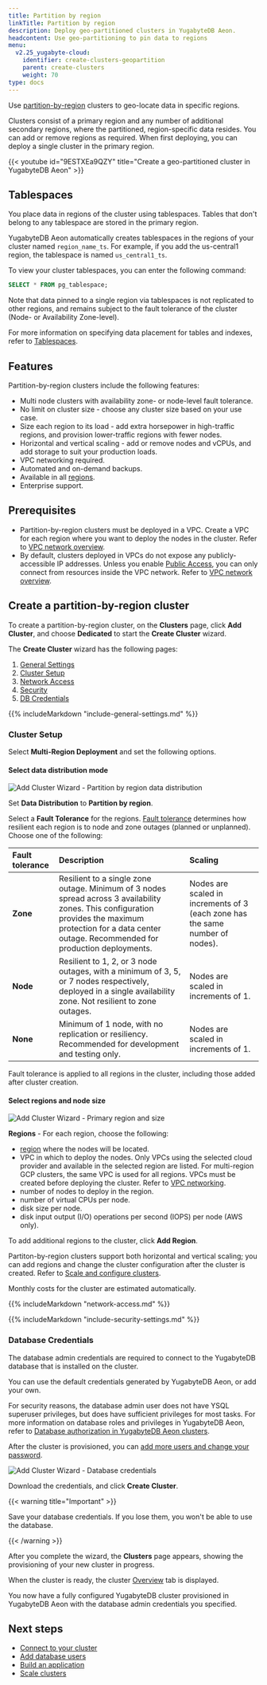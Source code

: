 ```yaml
---
title: Partition by region
linkTitle: Partition by region
description: Deploy geo-partitioned clusters in YugabyteDB Aeon.
headcontent: Use geo-partitioning to pin data to regions
menu:
  v2.25_yugabyte-cloud:
    identifier: create-clusters-geopartition
    parent: create-clusters
    weight: 70
type: docs
---
```


Use [partition-by-region](../../create-clusters-topology/#partition-by-region) clusters to geo-locate data in specific regions.

Clusters consist of a primary region and any number of additional secondary regions, where the partitioned, region-specific data resides. You can add or remove regions as required. When first deploying, you can deploy a single cluster in the primary region.

{{< youtube id="9ESTXEa9QZY" title="Create a geo-partitioned cluster in YugabyteDB Aeon" >}}

## Tablespaces

You place data in regions of the cluster using tablespaces. Tables that don't belong to any tablespace are stored in the primary region.

YugabyteDB Aeon automatically creates tablespaces in the regions of your cluster named `region_name_ts`. For example, if you add the us-central1 region, the tablespace is named `us_central1_ts`.

To view your cluster tablespaces, you can enter the following command:

```sql
SELECT * FROM pg_tablespace;
```

Note that data pinned to a single region via tablespaces is not replicated to other regions, and remains subject to the fault tolerance of the cluster (Node- or Availability Zone-level).

For more information on specifying data placement for tables and indexes, refer to [Tablespaces](../../../../explore/going-beyond-sql/tablespaces/).

## Features

Partition-by-region clusters include the following features:

- Multi node clusters with availability zone- or node-level fault tolerance.
- No limit on cluster size - choose any cluster size based on your use case.
- Size each region to its load - add extra horsepower in high-traffic regions, and provision lower-traffic regions with fewer nodes.
- Horizontal and vertical scaling - add or remove nodes and vCPUs, and add storage to suit your production loads.
- VPC networking required.
- Automated and on-demand backups.
- Available in all [regions](../../create-clusters-overview/#cloud-provider-regions).
- Enterprise support.

## Prerequisites

- Partition-by-region clusters must be deployed in a VPC. Create a VPC for each region where you want to deploy the nodes in the cluster. Refer to [VPC network overview](../../cloud-vpcs/cloud-vpc-intro/).
- By default, clusters deployed in VPCs do not expose any publicly-accessible IP addresses. Unless you enable [Public Access](../../../cloud-secure-clusters/add-connections/), you can only connect from resources inside the VPC network. Refer to [VPC network overview](../../cloud-vpcs/).

## Create a partition-by-region cluster

To create a partition-by-region cluster, on the **Clusters** page, click **Add Cluster**, and choose **Dedicated** to start the **Create Cluster** wizard.

The **Create Cluster** wizard has the following pages:

1. [General Settings](#general-and-database-settings)
1. [Cluster Setup](#cluster-setup)
1. [Network Access](#network-access)
1. [Security](#security)
1. [DB Credentials](#database-credentials)

{{% includeMarkdown "include-general-settings.md" %}}

### Cluster Setup

Select **Multi-Region Deployment** and set the following options.

#### Select data distribution mode

![Add Cluster Wizard - Partition by region data distribution](/images/yb-cloud/cloud-addcluster-partition-data.png)

Set **Data Distribution** to **Partition by region**.

Select a **Fault Tolerance** for the regions. [Fault tolerance](../../create-clusters-overview/#fault-tolerance) determines how resilient each region is to node and zone outages (planned or unplanned). Choose one of the following:

| Fault tolerance | Description | Scaling |
| :--- | :--- | :--- |
| **Zone** | Resilient to a single zone outage. Minimum of 3 nodes spread across 3 availability zones. This configuration provides the maximum protection for a data center outage. Recommended for production deployments. | Nodes are scaled in increments of 3 (each zone has the same number of nodes). |
| **Node** | Resilient to 1, 2, or 3 node outages, with a minimum of 3, 5, or 7 nodes respectively, deployed in a single availability zone. Not resilient to zone outages. | Nodes are scaled in increments of 1. |
| **None** | Minimum of 1 node, with no replication or resiliency. Recommended for development and testing only. | Nodes are scaled in increments of 1. |

Fault tolerance is applied to all regions in the cluster, including those added after cluster creation.

#### Select regions and node size

![Add Cluster Wizard - Primary region and size](/images/yb-cloud/cloud-addcluster-partition.png)

**Regions** - For each region, choose the following:

- [region](../../create-clusters-overview/#cloud-provider-regions) where the nodes will be located.
- VPC in which to deploy the nodes. Only VPCs using the selected cloud provider and available in the selected region are listed. For multi-region GCP clusters, the same VPC is used for all regions. VPCs must be created before deploying the cluster. Refer to [VPC networking](../../cloud-vpcs/).
- number of nodes to deploy in the region.
- number of virtual CPUs per node.
- disk size per node.
- disk input output (I/O) operations per second (IOPS) per node (AWS only).

To add additional regions to the cluster, click **Add Region**.

Partiton-by-region clusters support both horizontal and vertical scaling; you can add regions and change the cluster configuration after the cluster is created. Refer to [Scale and configure clusters](../../../cloud-clusters/configure-clusters/#partition-by-region-cluster).

Monthly costs for the cluster are estimated automatically.

{{% includeMarkdown "network-access.md" %}}

{{% includeMarkdown "include-security-settings.md" %}}

### Database Credentials

The database admin credentials are required to connect to the YugabyteDB database that is installed on the cluster.

You can use the default credentials generated by YugabyteDB Aeon, or add your own.

For security reasons, the database admin user does not have YSQL superuser privileges, but does have sufficient privileges for most tasks. For more information on database roles and privileges in YugabyteDB Aeon, refer to [Database authorization in YugabyteDB Aeon clusters](../../../cloud-secure-clusters/cloud-users/).

After the cluster is provisioned, you can [add more users and change your password](../../../cloud-secure-clusters/add-users/).

![Add Cluster Wizard - Database credentials](/images/yb-cloud/cloud-addcluster-admin.png)

Download the credentials, and click **Create Cluster**.

{{< warning title="Important" >}}

Save your database credentials. If you lose them, you won't be able to use the database.

{{< /warning >}}

After you complete the wizard, the **Clusters** page appears, showing the provisioning of your new cluster in progress.

When the cluster is ready, the cluster [Overview](../../../cloud-monitor/overview/) tab is displayed.

You now have a fully configured YugabyteDB cluster provisioned in YugabyteDB Aeon with the database admin credentials you specified.

## Next steps

- [Connect to your cluster](../../../cloud-connect/)
- [Add database users](../../../cloud-secure-clusters/add-users/)
- [Build an application](/stable/tutorials/build-apps/)
- [Scale clusters](../../../cloud-clusters/configure-clusters/#partition-by-region-cluster)
